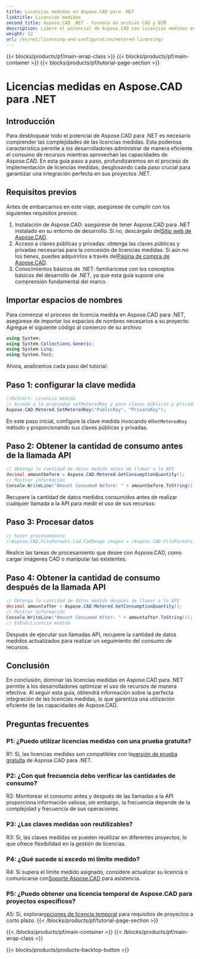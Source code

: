 ```yaml
---
title: Licencias medidas en Aspose.CAD para .NET
linktitle: Licencias medidas
second_title: Aspose.CAD .NET - Formato de archivo CAD y BIM
description: Libere el potencial de Aspose.CAD con licencias medidas en .NET. Optimice el uso de recursos sin problemas. Explora nuestra guía paso a paso.
weight: 12
url: /es/net/licensing-and-configuration/metered-licensing/
---
```


{{< blocks/products/pf/main-wrap-class >}}
{{< blocks/products/pf/main-container >}}
{{< blocks/products/pf/tutorial-page-section >}}

# Licencias medidas en Aspose.CAD para .NET

## Introducción

Para desbloquear todo el potencial de Aspose.CAD para .NET es necesario comprender las complejidades de las licencias medidas. Esta poderosa característica permite a los desarrolladores administrar de manera eficiente el consumo de recursos mientras aprovechan las capacidades de Aspose.CAD. En esta guía paso a paso, profundizaremos en el proceso de implementación de licencias medidas, desglosando cada paso crucial para garantizar una integración perfecta en sus proyectos .NET.

## Requisitos previos

Antes de embarcarnos en este viaje, asegúrese de cumplir con los siguientes requisitos previos:
1.  Instalación de Aspose.CAD: asegúrese de tener Aspose.CAD para .NET instalado en su entorno de desarrollo. Si no, descárgalo del[Sitio web de Aspose.CAD](https://releases.aspose.com/cad/net/).
2.  Acceso a claves públicas y privadas: obtenga las claves públicas y privadas necesarias para la concesión de licencias medidas. Si aún no los tienes, puedes adquirirlos a través del[Página de compra de Aspose.CAD](https://purchase.aspose.com/buy).
3. Conocimientos básicos de .NET: familiarícese con los conceptos básicos del desarrollo de .NET, ya que esta guía supone una comprensión fundamental del marco.

## Importar espacios de nombres

Para comenzar el proceso de licencia medida en Aspose.CAD para .NET, asegúrese de importar los espacios de nombres necesarios a su proyecto. Agregue el siguiente código al comienzo de su archivo:
```csharp
using System;
using System.Collections.Generic;
using System.Linq;
using System.Text;
```

Ahora, analicemos cada paso del tutorial:

## Paso 1: configurar la clave medida

```csharp
//ExStart: Licencia medida
// Acceda a la propiedad setMeteredKey y pase claves públicas y privadas como parámetros
Aspose.CAD.Metered.SetMeteredKey("PublicKey", "PrivateKey");
```

 En este paso inicial, configure la clave medida invocando el`SetMeteredKey` método y proporcionando sus claves públicas y privadas.

## Paso 2: Obtener la cantidad de consumo antes de la llamada API

```csharp
// Obtenga la cantidad de datos medida antes de llamar a la API
decimal amountbefore = Aspose.CAD.Metered.GetConsumptionQuantity();
// Mostrar información
Console.WriteLine("Amount Consumed Before: " + amountbefore.ToString());
```

Recupere la cantidad de datos medidos consumidos antes de realizar cualquier llamada a la API para medir el uso de sus recursos.

## Paso 3: Procesar datos

```csharp
// hacer procesamiento
//Aspose.CAD.FileFormats.Cad.CadImage imagen = (Aspose.CAD.FileFormats.Cad.CadImage)Aspose.CAD.Image.load("BlockRefDgn.dwg");
```

Realice las tareas de procesamiento que desee con Aspose.CAD, como cargar imágenes CAD o manipular las existentes.

## Paso 4: Obtener la cantidad de consumo después de la llamada API

```csharp
// Obtenga la cantidad de datos medida después de llamar a la API
decimal amountafter = Aspose.CAD.Metered.GetConsumptionQuantity();
// Mostrar información
Console.WriteLine("Amount Consumed After: " + amountafter.ToString());
// ExEnd:Licencia medida
```

Después de ejecutar sus llamadas API, recupere la cantidad de datos medidos actualizados para realizar un seguimiento del consumo de recursos.

## Conclusión

En conclusión, dominar las licencias medidas en Aspose.CAD para .NET permite a los desarrolladores optimizar el uso de recursos de manera efectiva. Al seguir esta guía, obtendrá información sobre la perfecta integración de las licencias medidas, lo que garantiza una utilización eficiente de las capacidades de Aspose.CAD.

## Preguntas frecuentes

### P1: ¿Puedo utilizar licencias medidas con una prueba gratuita?

 R1: Sí, las licencias medidas son compatibles con la[versión de prueba gratuita](https://releases.aspose.com/) de Aspose.CAD para .NET.

### P2: ¿Con qué frecuencia debo verificar las cantidades de consumo?

R2: Monitorear el consumo antes y después de las llamadas a la API proporciona información valiosa; sin embargo, la frecuencia depende de la complejidad y frecuencia de sus operaciones.

### P3: ¿Las claves medidas son reutilizables?

R3: Sí, las claves medidas se pueden reutilizar en diferentes proyectos, lo que ofrece flexibilidad en la gestión de licencias.

### P4: ¿Qué sucede si excedo mi límite medido?

 R4: Si supera el límite medido asignado, considere actualizar su licencia o comunicarse con[Soporte Aspose.CAD](https://forum.aspose.com/c/cad/19) para asistencia.

### P5: ¿Puedo obtener una licencia temporal de Aspose.CAD para proyectos específicos?

 A5: Sí, explorar[opciones de licencia temporal](https://purchase.aspose.com/temporary-license/) para requisitos de proyectos a corto plazo.
{{< /blocks/products/pf/tutorial-page-section >}}

{{< /blocks/products/pf/main-container >}}
{{< /blocks/products/pf/main-wrap-class >}}

{{< blocks/products/products-backtop-button >}}
